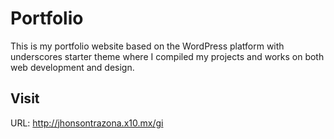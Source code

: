 # Portfolio
This is my portfolio website based on the WordPress platform with underscores starter theme where I compiled my projects and works on both web development and design.

## Visit
URL: http://jhonsontrazona.x10.mx/gi